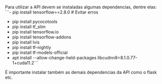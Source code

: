 Para utilizar a API devem se instaladas algumas dependencias, dentre elas:
´´´- pip install tensorflow==2.8.0 # Evitar erros
- pip install pycocotools
- pip install tf_slim
- pip install tensorflow.io
- pip install tensorflow-addons
- pip install lvis
- pip install tf-nightly
- pip install tf-models-official
- apt install --allow-change-held-packages libcudnn8=8.1.0.77-1+cuda11.2´´´

É importante instalar também as demais dependencias da API como o flask etc.
